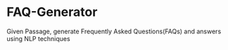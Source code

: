 # FAQ-Generator
Given Passage, generate Frequently Asked Questions(FAQs) and answers using NLP techniques 
